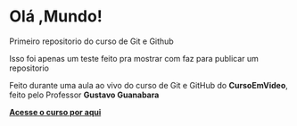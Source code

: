 # Olá ,Mundo!
 Primeiro repositorio do curso de Git e  Github
 
 Isso foi apenas um teste feito pra mostrar com faz para publicar um repositorio
 
 Feito durante uma aula ao vivo do curso de Git e GitHub do **CursoEmVideo**, feito pelo Professor **Gustavo Guanabara**

**[Acesse o curso por aqui](https://www.cursoemvideo.com/course/curso-de-git-e-github/)** 
